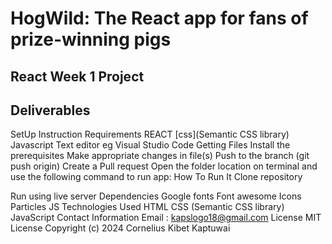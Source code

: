 # HogWild: The React app for fans of prize-winning pigs

## React Week 1 Project

## Deliverables
SetUp Instruction
Requirements
REACT
[css](Semantic CSS library)
Javascript
Text editor eg Visual Studio Code
Getting Files
Install the prerequisites
Make appropriate changes in file(s)
Push to the branch (git push origin)
Create a Pull request
Open the folder location on terminal and use the following command to run app:
How To Run It
Clone repository

Run using live server
Dependencies
Google fonts
Font awesome Icons
Particles JS
Technologies Used
HTML
CSS (Semantic CSS library)
JavaScript
Contact Information
Email : kapslogo18@gmail.com
License
MIT License Copyright (c) 2024 Cornelius Kibet Kaptuwai


